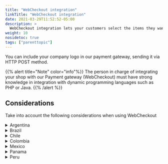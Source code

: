 ```yaml
---
title: "WebCheckout integration"
linkTitle: "WebCheckout integration"
date: 2021-03-29T11:52:52-05:00
description: >
  WebCheckout integration lets your customers select the items they want to purchase in your shop and perform the payment in our Payment gateway (WebCheckout).
weight: 10
nosidetoc: true
tags: ["parenttopic"]
---
```


You can include your company logo in our payment gateway, sending it via HTTP POST method.

{{% alert title="Note" color="info"%}}
The person in charge of integrating your shop with our Payment gateway (WebCheckout) must have strong knowledge in integration with dynamic programming languages such as PHP or Java.
{{% /alert %}}

## Considerations
Take into account the following considerations when using WebCheckout

<details>
<summary>Argentina</summary>

</details>

<details>
<summary>Brazil</summary>

</details>

<details>
<summary>Chile</summary>

</details>

<details>
<summary>Colombia</summary>

</details>

<details>
<summary>Mexico</summary>

</details>

<details>
<summary>Panama</summary>

</details>

<details>
<summary>Peru</summary>

</details>
